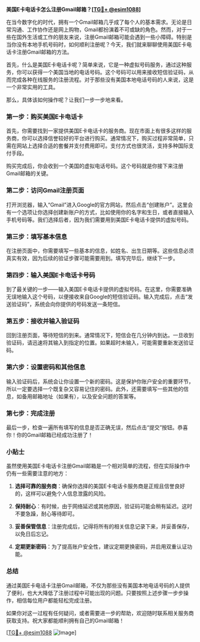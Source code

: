 **美国E卡电话卡怎么注册Gmail邮箱？[[TG💪+ @esim1088](https://t.me/s/esim1088)]**

在当今数字化的时代，拥有一个Gmail邮箱几乎成了每个人的基本需求。无论是日常沟通、工作协作还是网上购物，Gmail都扮演着不可或缺的角色。然而，对于一些在国外生活或工作的朋友来说，注册Gmail邮箱可能会遇到一些小障碍。特别是当你没有本地手机号码时，如何顺利注册呢？今天，我们就来聊聊使用美国E卡电话卡注册Gmail邮箱的方法。

首先，什么是美国E卡电话卡呢？简单来说，它是一种虚拟号码服务，通过这种服务，你可以获得一个美国当地的电话号码。这个号码可以用来接收短信验证码，从而完成各种在线服务的注册流程。对于那些没有美国本地电话号码的人来说，这是一个非常实用的工具。

那么，具体该如何操作呢？让我们一步一步地来看。

### 第一步：购买美国E卡电话卡

首先，你需要找到一家提供美国E卡电话卡的服务商。现在市面上有很多这样的服务商，你可以选择信誉较好的平台进行购买。通常情况下，购买过程非常简单，只需在网站上选择合适的套餐并支付费用即可。支付方式也很灵活，支持多种国际支付手段。

购买完成后，你会收到一个美国的虚拟电话号码。这个号码就是你接下来注册Gmail邮箱的关键。

### 第二步：访问Gmail注册页面

打开浏览器，输入“Gmail”进入Google的官方网站，然后点击“创建账户”。这里会有一个选项让你选择创建新账户的方式，比如使用你的名字和生日，或者直接输入手机号码等。我们选择后者，因为我们需要用到美国E卡电话卡提供的虚拟号码。

### 第三步：填写基本信息

在注册页面中，你需要填写一些基本的信息，如姓名、出生日期等。这些信息必须真实有效，因为后续的验证步骤可能需要用到。填写完毕后，继续下一步。

### 第四步：输入美国E卡电话卡号码

到了最关键的一步——输入美国E卡电话卡提供的虚拟号码。在这里，你需要准确无误地输入这个号码，以便接收来自Google的短信验证码。输入完成后，点击“发送验证码”，系统会向你提供的号码发送一条短信。

### 第五步：接收并输入验证码

回到注册页面，等待短信的到来。通常情况下，短信会在几分钟内到达。一旦收到验证码，请迅速将其输入到指定的位置。如果超时未输入，可能需要重新发送验证码。

### 第六步：设置密码和其他信息

输入验证码后，系统会让你设置一个新的密码。这是保护你账户安全的重要环节，所以一定要选择一个既复杂又容易记住的密码。此外，还需要填写一些其他的信息，如备用邮箱地址（如果有），以及安全问题的答案等。

### 第七步：完成注册

最后一步，检查一遍所有填写的信息是否正确无误，然后点击“提交”按钮。恭喜你！你的Gmail邮箱已经成功注册了！

### 小贴士

虽然使用美国E卡电话卡注册Gmail邮箱是一个相对简单的流程，但在实际操作中仍有一些需要注意的地方：

1. **选择可靠的服务商**：确保你选择的美国E卡电话卡服务商是正规且信誉良好的，这样可以避免个人信息泄露的风险。
   
2. **保持耐心**：有时候，由于网络延迟或其他原因，验证码可能会稍有延迟。这时不要急躁，耐心等待即可。

3. **妥善保管信息**：注册完成后，记得将所有的相关信息记录下来，并妥善保存，以免日后忘记。

4. **定期更新密码**：为了提高账户安全性，建议定期更换密码，并启用双重认证功能。

### 总结

通过美国E卡电话卡注册Gmail邮箱，不仅为那些没有美国本地电话号码的人提供了便利，也大大降低了注册过程中可能出现的问题。只要按照上述步骤一步步操作，相信每位用户都能轻松完成注册。

如果你对这一过程有任何疑问，或者需要进一步的帮助，欢迎随时联系相关服务商获取支持。祝大家都能顺利拥有自己的Gmail邮箱！

[[TG💪+ @esim1088](https://t.me/s/esim1088) ![Image](https://i.postimg.cc/4NQfJmqS/Snipaste-2025-05-13-00-14-12.png)]